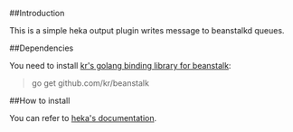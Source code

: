 ##Introduction

This is a simple heka output plugin writes message to beanstalkd queues.

##Dependencies

You need to install [kr's golang binding library for beanstalk](https://github.com/kr/beanstalk):

>go get github.com/kr/beanstalk

##How to install

You can refer to [heka's documentation](https://hekad.readthedocs.org/en/v0.9.2/installing.html#building-hekad-with-external-plugins).
